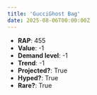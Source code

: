 ```yaml
---
title: 'GucciGhost Bag'
date: 2025-08-06T00:00:00Z
---
```

- **RAP**: 455
- **Value**: -1
- **Demand level**: -1
- **Trend**: -1
- **Projected?**: True
- **Hyped?**: True
- **Rare?**: True

